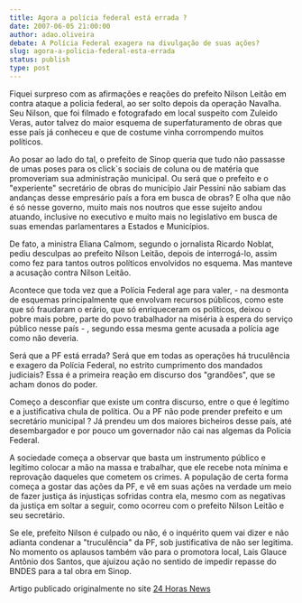 ```yaml
---
title: Agora a polícia federal está errada ? 
date: 2007-06-05 21:00:00
author: adao.oliveira
debate: A Polícia Federal exagera na divulgação de suas ações?
slug: agora-a-policia-federal-esta-errada
status: publish 
type: post
---
```


Fiquei surpreso com as afirmações e reações do prefeito Nilson Leitão em contra ataque a policia federal, ao ser solto depois da operação Navalha. Seu Nilson, que foi filmado e fotografado em local suspeito com Zuleido Veras, autor talvez do maior esquema de superfaturamento de obras que esse país já conheceu e que de costume vinha corrompendo muitos políticos.  
  
Ao posar ao lado do tal, o prefeito de Sinop queria que tudo não passasse de umas poses para os click`s sociais de coluna ou de matéria que promoveriam sua administração municipal. Ou será que o prefeito e o "experiente" secretário de obras do município Jair Pessini não sabiam das andanças desse empresário país a fora em busca de obras? E olha que não é só nesse governo, muito mais nos noutros que esse sujeito andou atuando, inclusive no executivo e muito mais no legislativo em busca de suas emendas parlamentares a Estados e Municípios.  
  
De fato, a ministra Eliana Calmom, segundo o jornalista Ricardo Noblat, pediu desculpas ao prefeito Nilson Leitão, depois de interrogá-lo, assim como fez para tantos outros políticos envolvidos no esquema. Mas manteve a acusação contra Nilson Leitão.   
  
Acontece que toda vez que a Polícia Federal age para valer, - na desmonta de esquemas principalmente que envolvam recursos públicos, como este que só fraudaram o erário, que só enriqueceram os políticos, deixou o pobre mais pobre, parte do povo trabalhador na miséria à espera do serviço público nesse país - , segundo essa mesma gente acusada a polícia age como não deveria.   
  
Será que a PF está errada? Será que em todas as operações há truculência e exagero da Polícia Federal, no estrito cumprimento dos mandados judiciais? Essa é a primeira reação em discurso dos "grandões", que se acham donos do poder.  
  
Começo a desconfiar que existe um contra discurso, entre o que é legítimo e a justificativa chula de política. Ou a PF não pode prender prefeito e um secretário municipal ? Já prendeu um dos maiores bicheiros desse país, até desembargador e por pouco um governador não cai nas algemas da Policia Federal.  
  
A sociedade começa a observar que basta um instrumento público e legítimo colocar a mão na massa e trabalhar, que ele recebe nota mínima e reprovação daqueles que cometem os crimes. A população de certa forma começa a gostar das ações da PF, e vê em suas ações na verdade um meio de fazer justiça ás injustiças sofridas contra ela, mesmo com as negativas da justiça em soltar a seguir, como ocorreu com o prefeito Nilson Leitão e seu secretário.   
  
Se ele, prefeito Nilson é culpado ou não, é o inquérito quem vai dizer e não adianta condenar a "truculência" da PF, sob justificativa de não ser legitima. No momento os aplausos também vão para o promotora local, Lais Glauce Antônio dos Santos, que ajuizou ação no sentido de impedir repasse do BNDES para a tal obra em Sinop.  
  
Artigo publicado originalmente no site [24 Horas News](http://www.24horasnews.com.br/evc/index.php?mat=1510)
